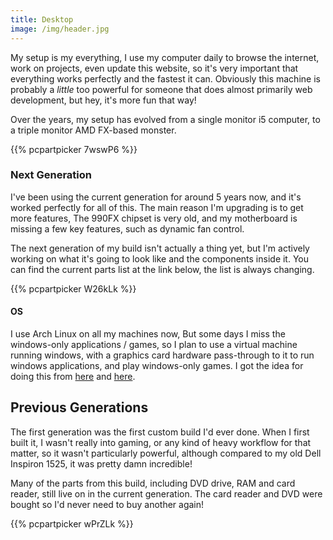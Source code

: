 ```yaml
---
title: Desktop
image: /img/header.jpg
---
```



My setup is my everything, I use my computer daily to browse the internet, work on projects, even update this website, so it's very important that everything works perfectly and the fastest it can. Obviously this machine is probably a _little_ too powerful for someone that does almost primarily web development, but hey, it's more fun that way!

Over the years, my setup has evolved from a single monitor i5 computer, to a triple monitor AMD FX-based monster.

{{% pcpartpicker 7wswP6 %}}

### Next Generation

I've been using the current generation for around 5 years now, and it's worked perfectly for all of this. The main reason I'm upgrading is to get more features, The 990FX chipset is very old, and my motherboard is missing a few key features, such as dynamic fan control.

The next generation of my build isn't actually a thing yet, but I'm actively working on what it's going to look like and the components inside it. You can find the current parts list at the link below, the list is always changing.

{{% pcpartpicker W26kLk %}}

#### OS
I use Arch Linux on all my machines now, But some days I miss the windows-only applications / games, so I plan to use a virtual machine running windows, with a graphics card hardware pass-through to it to run windows applications, and play windows-only games. I got the idea for doing this from [here](https://www.youtube.com/watch?v=16dbAUrtMX4) and [here](https://www.youtube.com/watch?v=aLeWg11ZBn0).

## Previous Generations

The first generation was the first custom build I'd ever done. When I first built it, I wasn't really into gaming, or any kind of heavy workflow for that matter, so it wasn't particularly powerful, although compared to my old Dell Inspiron 1525, it was pretty damn incredible!

Many of the parts from this build, including DVD drive, RAM and card reader, still live on in the current generation. The card reader and DVD were bought so I'd never need to buy another again!

{{% pcpartpicker wPrZLk %}}
